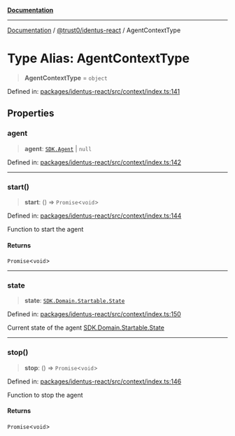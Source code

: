 [**Documentation**](../../../README.md)

***

[Documentation](../../../README.md) / [@trust0/identus-react](../README.md) / AgentContextType

# Type Alias: AgentContextType

> **AgentContextType** = `object`

Defined in: [packages/identus-react/src/context/index.ts:141](https://github.com/trust0-project/identus/blob/e3c2b74c20c20b36c8722f28924da97d822f3e04/packages/identus-react/src/context/index.ts#L141)

## Properties

### agent

> **agent**: [`SDK.Agent`](https://github.com/hyperledger-identus/sdk-ts/blob/main/docs/sdk/modules.md) \| `null`

Defined in: [packages/identus-react/src/context/index.ts:142](https://github.com/trust0-project/identus/blob/e3c2b74c20c20b36c8722f28924da97d822f3e04/packages/identus-react/src/context/index.ts#L142)

***

### start()

> **start**: () => `Promise`\<`void`\>

Defined in: [packages/identus-react/src/context/index.ts:144](https://github.com/trust0-project/identus/blob/e3c2b74c20c20b36c8722f28924da97d822f3e04/packages/identus-react/src/context/index.ts#L144)

Function to start the agent

#### Returns

`Promise`\<`void`\>

***

### state

> **state**: [`SDK.Domain.Startable.State`](https://github.com/hyperledger-identus/sdk-ts/blob/main/docs/sdk/modules.md)

Defined in: [packages/identus-react/src/context/index.ts:150](https://github.com/trust0-project/identus/blob/e3c2b74c20c20b36c8722f28924da97d822f3e04/packages/identus-react/src/context/index.ts#L150)

Current state of the agent
[SDK.Domain.Startable.State](https://github.com/hyperledger-identus/sdk-ts/blob/main/docs/sdk/modules/Domain.Protocols.Startable.md)

***

### stop()

> **stop**: () => `Promise`\<`void`\>

Defined in: [packages/identus-react/src/context/index.ts:146](https://github.com/trust0-project/identus/blob/e3c2b74c20c20b36c8722f28924da97d822f3e04/packages/identus-react/src/context/index.ts#L146)

Function to stop the agent

#### Returns

`Promise`\<`void`\>
